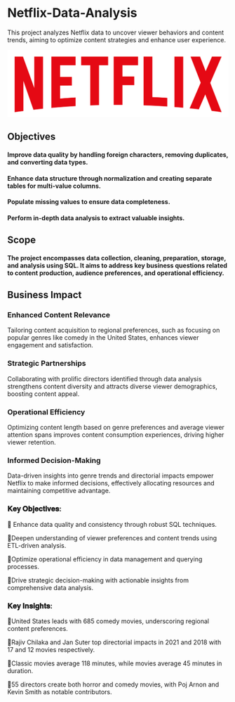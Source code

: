 # Netflix-Data-Analysis
This project analyzes Netflix data to uncover viewer behaviors and content trends, aiming to optimize content strategies and enhance user experience.

![](https://github.com/parvvv10/Netflix-Project-/blob/main/logo.png)

## Objectives

#### Improve data quality by handling foreign characters, removing duplicates, and converting data types.
#### Enhance data structure through normalization and creating separate tables for multi-value columns.
#### Populate missing values to ensure data completeness.
#### Perform in-depth data analysis to extract valuable insights.


## Scope

#### The project encompasses data collection, cleaning, preparation, storage, and analysis using SQL. It aims to address key business questions related to content production, audience preferences, and operational efficiency.


## Business Impact
### Enhanced Content Relevance
Tailoring content acquisition to regional preferences, such as focusing on popular genres like comedy in the United States, enhances viewer engagement and satisfaction.

### Strategic Partnerships
Collaborating with prolific directors identified through data analysis strengthens content diversity and attracts diverse viewer demographics, boosting content appeal.

### Operational Efficiency
Optimizing content length based on genre preferences and average viewer attention spans improves content consumption experiences, driving higher viewer retention.

### Informed Decision-Making
Data-driven insights into genre trends and directorial impacts empower Netflix to make informed decisions, effectively allocating resources and maintaining competitive advantage.

###  𝐊𝐞𝐲 𝐎𝐛𝐣𝐞𝐜𝐭𝐢𝐯𝐞𝐬:

🔺 Enhance data quality and consistency through robust SQL techniques.

🔺Deepen understanding of viewer preferences and content trends using ETL-driven analysis.

🔺Optimize operational efficiency in data management and querying processes.

🔺Drive strategic decision-making with actionable insights from comprehensive data analysis.


###  𝐊𝐞𝐲 𝐈𝐧𝐬𝐢𝐠𝐡𝐭𝐬:

🔺United States leads with 685 comedy movies, underscoring regional content preferences.

🔺Rajiv Chilaka and Jan Suter top directorial impacts in 2021 and 2018 with 17 and 12 movies respectively.

🔺Classic movies average 118 minutes, while movies average 45 minutes in duration.

🔺55 directors create both horror and comedy movies, with Poj Arnon and Kevin Smith as notable contributors.
